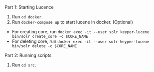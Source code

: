 Part 1: Starting Lucence
1. Run `cd docker`.
2. Run `docker-compose up` to start lucene in docker.
(Optional)
- For creating core, run `docker exec -it --user solr keyper-lucene bin/solr create_core -c $CORE_NAME`
- For deleting core, run `docker exec -it --user solr keyper-lucene bin/solr delete -c $CORE_NAME`

Part 2: Running scripts
1. Run `cd src`.

